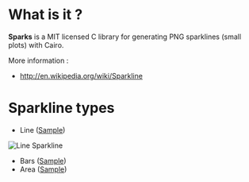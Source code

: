 # What is it ?

**Sparks** is a MIT licensed C library for generating PNG sparklines (small
plots) with Cairo.

More information :

* http://en.wikipedia.org/wiki/Sparkline



# Sparkline types

* Line ([Sample](https://github.com/thomas-quemard/sparks/blob/master/examples/line.c))

![Line Sparkline](https://github.com/thomas-quemard/sparks/raw/master/examples/area.png)

* Bars ([Sample](https://github.com/thomas-quemard/sparks/blob/master/examples/bars.c))
* Area ([Sample](https://github.com/thomas-quemard/sparks/blob/master/examples/area.c))
